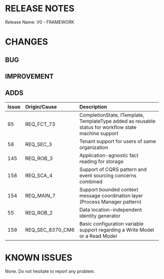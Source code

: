 # RELEASE NOTES

Release Name: V0 - FRAMEWORK

# CHANGES
## BUG

## IMPROVEMENT

## ADDS
|Issue|Origin/Cause|Description|
|:--|:--|:--|
|95|REQ_FCT_73|CompletionState, ITemplate, TemplateType added as reusable status for workflow state machine support|
|58|REQ_SEC_3|Tenant support for users of same organization|
|145|REQ_ROB_3|Application-agnostic fact reading for storage|
|158|REQ_SCA_4|Support of CQRS pattern and event sourcing concerns combined|
|154|REQ_MAIN_7|Support bounded context message coordination layer (Process Manager pattern)|
|55|REQ_ROB_2|Data location-independent identity generator|
|159|REQ_SEC_8370_CM6|Basic configuration variable support regarding a Write Model or a Read Model|

# KNOWN ISSUES
None. Do not hesitate to report any problem.
